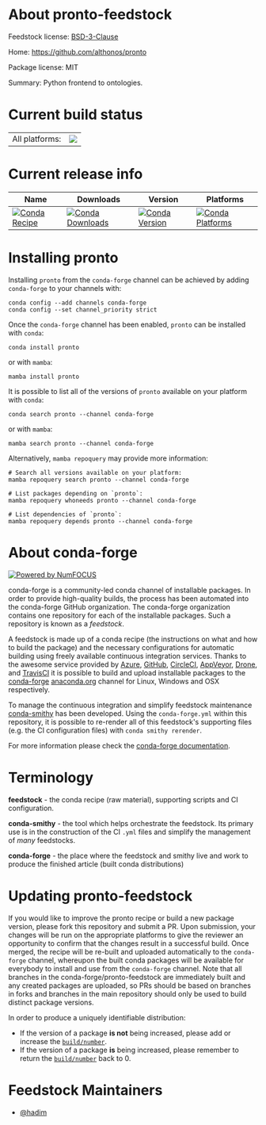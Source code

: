 About pronto-feedstock
======================

Feedstock license: [BSD-3-Clause](https://github.com/conda-forge/pronto-feedstock/blob/main/LICENSE.txt)

Home: https://github.com/althonos/pronto

Package license: MIT

Summary: Python frontend to ontologies.

Current build status
====================


<table><tr><td>All platforms:</td>
    <td>
      <a href="https://dev.azure.com/conda-forge/feedstock-builds/_build/latest?definitionId=24967&branchName=main">
        <img src="https://dev.azure.com/conda-forge/feedstock-builds/_apis/build/status/pronto-feedstock?branchName=main">
      </a>
    </td>
  </tr>
</table>

Current release info
====================

| Name | Downloads | Version | Platforms |
| --- | --- | --- | --- |
| [![Conda Recipe](https://img.shields.io/badge/recipe-pronto-green.svg)](https://anaconda.org/conda-forge/pronto) | [![Conda Downloads](https://img.shields.io/conda/dn/conda-forge/pronto.svg)](https://anaconda.org/conda-forge/pronto) | [![Conda Version](https://img.shields.io/conda/vn/conda-forge/pronto.svg)](https://anaconda.org/conda-forge/pronto) | [![Conda Platforms](https://img.shields.io/conda/pn/conda-forge/pronto.svg)](https://anaconda.org/conda-forge/pronto) |

Installing pronto
=================

Installing `pronto` from the `conda-forge` channel can be achieved by adding `conda-forge` to your channels with:

```
conda config --add channels conda-forge
conda config --set channel_priority strict
```

Once the `conda-forge` channel has been enabled, `pronto` can be installed with `conda`:

```
conda install pronto
```

or with `mamba`:

```
mamba install pronto
```

It is possible to list all of the versions of `pronto` available on your platform with `conda`:

```
conda search pronto --channel conda-forge
```

or with `mamba`:

```
mamba search pronto --channel conda-forge
```

Alternatively, `mamba repoquery` may provide more information:

```
# Search all versions available on your platform:
mamba repoquery search pronto --channel conda-forge

# List packages depending on `pronto`:
mamba repoquery whoneeds pronto --channel conda-forge

# List dependencies of `pronto`:
mamba repoquery depends pronto --channel conda-forge
```


About conda-forge
=================

[![Powered by
NumFOCUS](https://img.shields.io/badge/powered%20by-NumFOCUS-orange.svg?style=flat&colorA=E1523D&colorB=007D8A)](https://numfocus.org)

conda-forge is a community-led conda channel of installable packages.
In order to provide high-quality builds, the process has been automated into the
conda-forge GitHub organization. The conda-forge organization contains one repository
for each of the installable packages. Such a repository is known as a *feedstock*.

A feedstock is made up of a conda recipe (the instructions on what and how to build
the package) and the necessary configurations for automatic building using freely
available continuous integration services. Thanks to the awesome service provided by
[Azure](https://azure.microsoft.com/en-us/services/devops/), [GitHub](https://github.com/),
[CircleCI](https://circleci.com/), [AppVeyor](https://www.appveyor.com/),
[Drone](https://cloud.drone.io/welcome), and [TravisCI](https://travis-ci.com/)
it is possible to build and upload installable packages to the
[conda-forge](https://anaconda.org/conda-forge) [anaconda.org](https://anaconda.org/)
channel for Linux, Windows and OSX respectively.

To manage the continuous integration and simplify feedstock maintenance
[conda-smithy](https://github.com/conda-forge/conda-smithy) has been developed.
Using the ``conda-forge.yml`` within this repository, it is possible to re-render all of
this feedstock's supporting files (e.g. the CI configuration files) with ``conda smithy rerender``.

For more information please check the [conda-forge documentation](https://conda-forge.org/docs/).

Terminology
===========

**feedstock** - the conda recipe (raw material), supporting scripts and CI configuration.

**conda-smithy** - the tool which helps orchestrate the feedstock.
                   Its primary use is in the construction of the CI ``.yml`` files
                   and simplify the management of *many* feedstocks.

**conda-forge** - the place where the feedstock and smithy live and work to
                  produce the finished article (built conda distributions)


Updating pronto-feedstock
=========================

If you would like to improve the pronto recipe or build a new
package version, please fork this repository and submit a PR. Upon submission,
your changes will be run on the appropriate platforms to give the reviewer an
opportunity to confirm that the changes result in a successful build. Once
merged, the recipe will be re-built and uploaded automatically to the
`conda-forge` channel, whereupon the built conda packages will be available for
everybody to install and use from the `conda-forge` channel.
Note that all branches in the conda-forge/pronto-feedstock are
immediately built and any created packages are uploaded, so PRs should be based
on branches in forks and branches in the main repository should only be used to
build distinct package versions.

In order to produce a uniquely identifiable distribution:
 * If the version of a package **is not** being increased, please add or increase
   the [``build/number``](https://docs.conda.io/projects/conda-build/en/latest/resources/define-metadata.html#build-number-and-string).
 * If the version of a package **is** being increased, please remember to return
   the [``build/number``](https://docs.conda.io/projects/conda-build/en/latest/resources/define-metadata.html#build-number-and-string)
   back to 0.

Feedstock Maintainers
=====================

* [@hadim](https://github.com/hadim/)


<!-- dummy commit to enable rerendering -->

